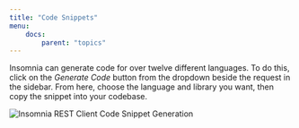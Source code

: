 ```yaml
---
title: "Code Snippets"
menu:
    docs:
        parent: "topics"
---
```


Insomnia can generate code for over twelve different languages. To do this, click on the 
_Generate Code_ button from the dropdown beside the request in the sidebar. From here, choose 
the language and library you want, then copy the snippet into your codebase.

![Insomnia REST Client Code Snippet Generation](/images/docs/code.png)